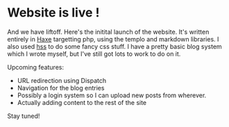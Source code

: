 # Website is live !

And we have liftoff. Here's the initital launch of the website. It's written entirely in [Haxe](http://haxe.org) targetting php,
using the templo and markdown libraries. I also used [hss](http://ncannasse.fr/projects/hss) to do some fancy css stuff.
I have a pretty basic blog system which I wrote myself, but I've still got lots to work to do on it.

Upcoming features:

* URL redirection using Dispatch
* Navigation for the blog entries
* Possibly a login system so I can upload new posts from wherever.
* Actually adding content to the rest of the site

Stay tuned!